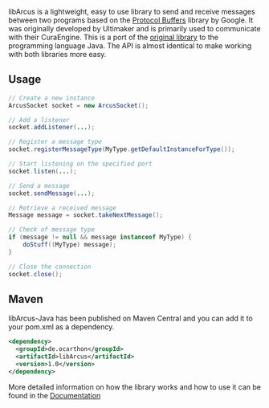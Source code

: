 libArcus is a lightweight, easy to use library to send and receive messages between two programs based on the [Protocol Buffers](https://developers.google.com/protocol-buffers/) library by Google. It was originally developed by Ultimaker and is primarily used to communicate with their CuraEngine. This is a port of the [original library](https://github.com/Ultimaker/libArcus/) to the programming language Java. The API is almost identical to make working with both libraries more easy.

Usage
-----
```java
// Create a new instance
ArcusSocket socket = new ArcusSocket();

// Add a listener
socket.addListener(...);

// Register a message type
socket.registerMessageType(MyType.getDefaultInstanceForType());

// Start listening on the specified port
socket.listen(...);

// Send a message
socket.sendMessage(...);

// Retrieve a received message
Message message = socket.takeNextMessage();

// Check of message type
if (message != null && message instanceof MyType) {
    doStuff((MyType) message);
}

// Close the connection
socket.close();
```

Maven
-----
libArcus-Java has been published on Maven Central and you can add it to your pom.xml as a dependency.
```xml
<dependency>
  <groupId>de.ocarthon</groupId>
  <artifactId>libArcus</artifactId>
  <version>1.0</version>
</dependency>
```

More detailed information on how the library works and how to use it can be found in the [Documentation](https://ocarthon.github.io/libArcus-Java/docs/)